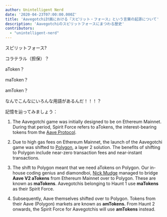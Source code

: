 ```yaml
---
author: Unintelligent Nerd
date: '2020-04-23T07:00:00.000Z'
title: 'Aavegotchi計画における『スピリット・フォース』という言葉の起源について'
description: 'Aavegotchiのスピリットフォースにまつわる歴史'
contributors:
  - "unintelligent-nerd"
---
```


スピリットフォース?

コラテラル（担保）？

aToken？

maToken？

amToken？

なんでこんなにいろんな用語があるんだ！！！？

記憶を辿ってみましょう：

1. The Aavegotchi game was initially designed to be on Ethereum Mainnet. During that period, Spirit Force refers to aTokens, the interest-bearing tokens from the [Aave Protocol](https://aave.com).

2. Due to high gas fees on Ethereum Mainnet, the launch of the Aavegotchi game was shifted to [Polygon](/glossary#polygon), a layer 2 solution. The benefits of shifting to Polygon include near-zero transaction fees and near-instant transactions.

3. The shift to Polygon meant that we need aTokens on Polygon. Our in-house coding genius and diamondboi, [Nick Mudge](/team#nick-mudge) managed to bridge **Aave V2 aTokens** from Ethereum Mainnet over to Polygon. These are known as **maTokens**. Aavegotchis belonging to Haunt 1 use **maTokens** as their Spirit Force.

4. Subsequently, Aave themselves shifted over to Polygon. Tokens from their Aave (Polygon) markets are known as **amTokens.** From Haunt 2 onwards, the Spirit Force for Aavegotchis will use **amTokens** instead.
